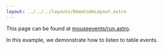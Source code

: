 ```yaml
---
layout: ../../../layouts/DemoCodeLayout.astro
---
```


This page can be found at [mouseevents/run.astro](https://github.com/guiexperttable/website-astro/blob/main/src/components/demos/mouseevents/run.astro).

In this example, we demonstrate how to listen to table events.